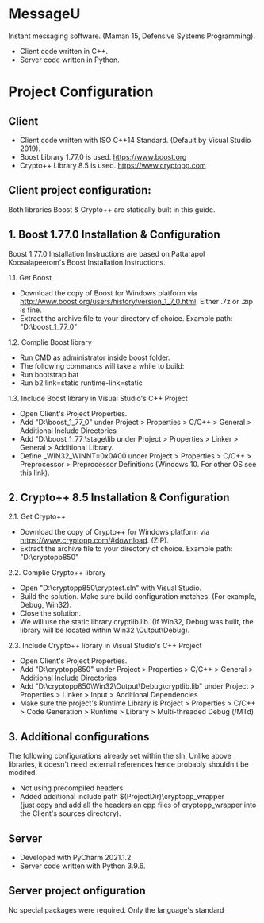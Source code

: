 # MessageU
Instant messaging software. (Maman 15, Defensive Systems Programming).
- Client code written in C++.
- Server code written in Python.

# Project Configuration
## Client
- Client code written with ISO C++14 Standard. (Default by Visual Studio 2019).
- Boost Library 1.77.0 is used. https://www.boost.org
- Crypto++ Library 8.5 is used. https://www.cryptopp.com

## Client project configuration:
Both libraries Boost & Crypto++ are statically built in this guide.

## 1. Boost 1.77.0 Installation & Configuration
  Boost 1.77.0 Installation Instructions are based on Pattarapol Koosalapeerom's Boost Installation Instructions.

1.1. Get Boost
- Download the copy of Boost for Windows platform via http://www.boost.org/users/history/version_1_7_0.html. Either .7z or .zip is fine.
- Extract the archive file to your directory of choice. Example path: "D:\boost_1_77_0"

1.2. Complie Boost library
- Run CMD as administrator inside boost folder.
- The following commands will take a while to build:
- Run bootstrap.bat
- Run b2 link=static runtime-link=static

1.3. Include Boost library in Visual Studio's C++ Project
- Open Client's Project Properties.
- Add "D:\boost_1_77_0" under Project > Properties > C/C++ > General > Additional Include Directories
- Add "D:\boost_1_77_\stage\lib under Project > Properties > Linker > General > Additional Library.
- Define _WIN32_WINNT=0x0A00 under Project > Properties > C/C++ > Preprocessor > Preprocessor Definitions (Windows 10. For other OS see this link).

## 2. Crypto++ 8.5 Installation & Configuration

2.1. Get Crypto++
- Download the copy of Crypto++ for Windows platform via https://www.cryptopp.com/#download. (ZIP).
- Extract the archive file to your directory of choice. Example path: "D:\cryptopp850"

2.2. Complie Crypto++ library
- Open "D:\cryptopp850\cryptest.sln" with Visual Studio.
- Build the solution. Make sure build configuration matches. (For example, Debug, Win32).
- Close the solution.
- We will use the static library cryptlib.lib. (If Win32, Debug was built, the library will be located within Win32
\Output\Debug).

2.3. Include Crypto++ library in Visual Studio's C++ Project
- Open Client's Project Properties.
- Add "D:\cryptopp850" under Project > Properties > C/C++ > General > Additional Include Directories
- Add "D:\cryptopp850\Win32\Output\Debug\cryptlib.lib" under Project > Properties > Linker > Input > Additional Dependencies
- Make sure the project's Runtime Library is Project > Properties > C/C++ > Code Generation > Runtime > Library > Multi-threaded Debug (/MTd)


## 3. Additional configurations
The following configurations already set within the sln. Unlike above libraries, it doesn't need external references
hence probably shouldn't be modifed.
- Not using precompiled headers.
- Added additional include path $(ProjectDir)\cryptopp_wrapper\
  (just copy and add all the headers an cpp files of cryptopp_wrapper into the Client's sources directory).



## Server
- Developed with PyCharm 2021.1.2.
- Server code written with Python 3.9.6.

## Server project onfiguration
No special packages were required. Only the language's standard
